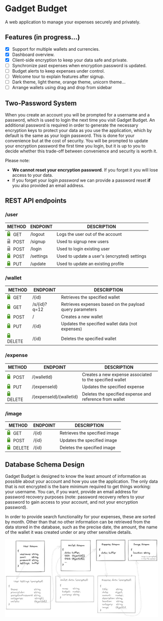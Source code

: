 # Gadget Budget

A web application to manage your expenses securely and privately.

## Features (in progress...)

+ [X] Support for multiple wallets and currencies.
+ [X] Dashboard overview.
+ [X] Client-side encryption to keep your data safe and private.
+ [ ] Synchronize past expenses when encryption password is updated.
+ [ ] Budget alerts to keep expenses under control.
+ [ ] Welcome tour to explain features after signup.
+ [ ] Dark theme, light theme, orange theme, unicorn theme...
+ [ ] Arrange wallets using drag and drop from sidebar

## Two-Password System

When you create an account you will be prompted for a username and a password, which is used to login the next time you visit Gadget Budget. An additional password is required in order to generate the necessary encryption keys to protect your data as you use the application, which by default is the same as your login password. This is done for your convenience but at the cost of security. You will be prompted to update your encryption password the first time you login, but it is up to you to decide whether this trade-off between convenience and security is worth it.

Please note:
- **We cannot reset your encryption password**. If you forget it you will lose access to your data.
- If you forget your *login password* we can provide a password reset **if** you also provided an email address.

## REST API endpoints

### /user

| METHOD  | ENDPOINT  | DESCRIPTION |
| ------------------------------------------ | --------- | -------------------------------------------- |
| ![padlock](assets/lock-green.png)     GET  | /logout   | Logs the user out of the account             |
| ![open padlock](assets/lock-gray.png) POST | /signup   | Used to signup new users                     |
| ![open padlock](assets/lock-gray.png) POST | /login    | Used to login existing user                  |
| ![padlock](assets/lock-green.png)     POST | /settings | Used to update a user's (encrypted) settings |
| ![padlock](assets/lock-green.png)     PUT  | /update   | Used to update an existing profile           |

### /wallet

| METHOD  | ENDPOINT  | DESCRIPTION |
| ---------------------------------------- | ------------ | -------------------------------------------------------- |
| ![padlock](assets/lock-green.png) GET    | /{id}        | Retrieves the specified wallet                           |
| ![padlock](assets/lock-green.png) GET    | /s/{id}?q=12 | Retrieves expenses based on the payload query parameters |
| ![padlock](assets/lock-green.png) POST   | /            | Creates a new wallet                                     |
| ![padlock](assets/lock-green.png) PUT    | /{id}        | Updates the specified wallet data (not expenses)         |
| ![padlock](assets/lock-green.png) DELETE | /{id}        | Deletes the specified wallet                             |

### /expense

| METHOD  | ENDPOINT  | DESCRIPTION |
| ---------------------------------------- | ----------------------- | -------------------------------------------------------- |
| ![padlock](assets/lock-green.png) POST   | /{walletId}             | Creates a new expense associated to the specified wallet |
| ![padlock](assets/lock-green.png) PUT    | /{expenseId}            | Updates the specified expense                            |
| ![padlock](assets/lock-green.png) DELETE | /{expenseId}/{walletId} | Deletes the specified expense and reference from wallet  |


### /image

| METHOD  | ENDPOINT  | DESCRIPTION |
| ---------------------------------------- | ----- | ----------------------------- |
| ![padlock](assets/lock-green.png) GET    | /{id} | Retrieves the specified image |
| ![padlock](assets/lock-green.png) POST   | /{id} | Updates the specified image   |
| ![padlock](assets/lock-green.png) DELETE | /{id} | Deletes the specified image   |

## Database Schema Design

Gadget Budget is designed to know the least amount of information as possible about your account and how you use the application. The only data that is not encrypted is the bare minimum required to get things working: your username. You can, if you want, provide an email address for password recovery purposes (note: password recovery refers to your password to gain access to your account, and not your encryption password).

In order to provide search functionality for your expenses, these are sorted by month. Other than that no other information can be retrieved from the data stored in the database, such as the precise date, the amount, the name of the wallet it was created under or any other sensitive details.

![database schema](assets/db_schema.jpeg)
